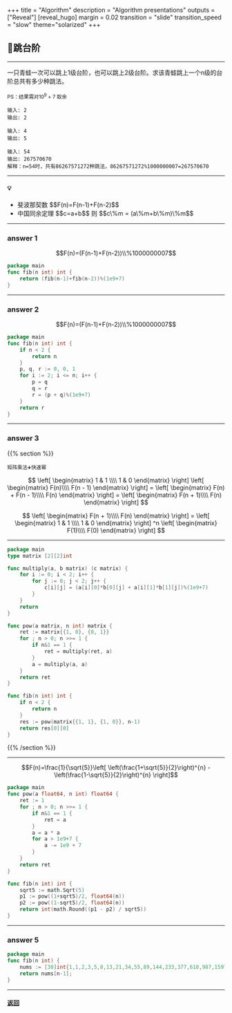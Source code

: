 +++
title = "Algorithm"
description = "Algorithm presentations"
outputs = ["Reveal"]
[reveal_hugo]
margin = 0.02
transition = "slide"
transition_speed = "slow"
theme="solarized"
+++

## 🐸跳台阶

---

一只青蛙一次可以跳上1级台阶，也可以跳上2级台阶。求该青蛙跳上一个n级的台阶总共有多少种跳法。
<br><br>
<small>PS：结果需对$10^{9}+7$ 取余</small>

```
输入: 2
输出: 2
```
```
输入: 4
输出: 5
```
```
输入: 54
输出: 267570670
解释：n=54时，共有86267571272种跳法，86267571272%1000000007=267570670
```
---

#### 💡

<ul>
  <li class="fragment fade-in">斐波那契数 $$F(n)=F(n-1)+F(n-2)$$</li>
  <li class="fragment fade-in">中国同余定理 $$c=a+b$$ 则 $$c\%m = (a\%m+b\%m)\%m$$</li>
</ul>


---

### answer 1

$$F(n)=(F(n-1)+F(n-2))\\%1000000007$$

```go
package main
func fib(n int) int {
    return (fib(n-1)+fib(n-2))%(1e9+7)
}
```

---

### answer 2

$$F(n)=(F(n-1)+F(n-2))\\%1000000007$$

```go
package main
func fib(n int) int {
    if n < 2 {
        return n
    }
    p, q, r := 0, 0, 1
    for i := 2; i <= n; i++ {
        p = q
        q = r
        r = (p + q)%(1e9+7)
    }
    return r
}
```

---

### answer 3

{{% section %}}

<small>矩阵乘法➕快速幂</small>

$$
\left[
\begin{matrix}
1 & 1 \\\\
1 & 0
\end{matrix}
\right]
\left[
\begin{matrix}
F(n)\\\\
F(n - 1)
\end{matrix}
\right] =
\left[
\begin{matrix}
F(n) + F(n - 1)\\\\
F(n)
\end{matrix}
\right] =
\left[
\begin{matrix}
F(n + 1)\\\\
F(n)
\end{matrix}
\right]
$$

$$
\left[
\begin{matrix}
F(n + 1)\\\\
F(n)
\end{matrix}
\right] =
\left[
\begin{matrix}
1 & 1 \\\\
1 & 0
\end{matrix}
\right] ^n
\left[
\begin{matrix}
F(1)\\\\
F(0)
\end{matrix}
\right]
$$

---

```go
package main
type matrix [2][2]int

func multiply(a, b matrix) (c matrix) {
	for i := 0; i < 2; i++ {
		for j := 0; j < 2; j++ {
			c[i][j] = (a[i][0]*b[0][j] + a[i][1]*b[1][j])%(1e9+7)
		}
	}
	return
}

func pow(a matrix, n int) matrix {
	ret := matrix{{1, 0}, {0, 1}}
	for ; n > 0; n >>= 1 {
		if n&1 == 1 {
			ret = multiply(ret, a)
		}
		a = multiply(a, a)
	}
	return ret
}

func fib(n int) int {
	if n < 2 {
		return n
	}
	res := pow(matrix{{1, 1}, {1, 0}}, n-1)
	return res[0][0]
}
```
{{% /section %}}

---


$$F(n)=\frac{1}{\sqrt{5}}\left[ \left(\frac{1+\sqrt{5}}{2}\right)^{n} - \left(\frac{1-\sqrt{5}}{2}\right)^{n} \right]$$

```go
package main
func pow(a float64, n int) float64 {
	ret := 1
	for ; n > 0; n >>= 1 {
		if n&1 == 1 {
			ret = a
		}
		a = a * a
		for a > 1e9+7 {
			a -= 1e9 + 7
		}
	}
	return ret
}

func fib(n int) int {
    sqrt5 := math.Sqrt(5)
    p1 := pow((1+sqrt5)/2, float64(n))
    p2 := pow((1-sqrt5)/2, float64(n))
    return int(math.Round((p1 - p2) / sqrt5))
}
```

---

### answer 5

```go
package main
func fib(n int) {
	nums := [30]int{1,1,2,3,5,8,13,21,34,55,89,144,233,377,610,987,1597,2584,4181,6765,10946,17711,28657,46368,75025,121393,196418,317811,514229,832040};
	return nums[n-1];
}
```

---

#### [返回](/#/8)


